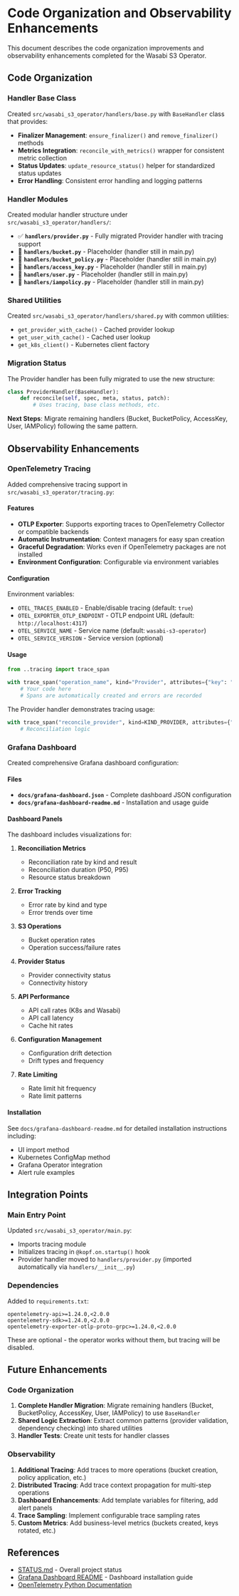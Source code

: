 # Code Organization and Observability Enhancements

This document describes the code organization improvements and observability enhancements completed for the Wasabi S3 Operator.

## Code Organization

### Handler Base Class

Created `src/wasabi_s3_operator/handlers/base.py` with `BaseHandler` class that provides:

- **Finalizer Management**: `ensure_finalizer()` and `remove_finalizer()` methods
- **Metrics Integration**: `reconcile_with_metrics()` wrapper for consistent metric collection
- **Status Updates**: `update_resource_status()` helper for standardized status updates
- **Error Handling**: Consistent error handling and logging patterns

### Handler Modules

Created modular handler structure under `src/wasabi_s3_operator/handlers/`:

- ✅ **`handlers/provider.py`** - Fully migrated Provider handler with tracing support
- 🚧 **`handlers/bucket.py`** - Placeholder (handler still in main.py)
- 🚧 **`handlers/bucket_policy.py`** - Placeholder (handler still in main.py)
- 🚧 **`handlers/access_key.py`** - Placeholder (handler still in main.py)
- 🚧 **`handlers/user.py`** - Placeholder (handler still in main.py)
- 🚧 **`handlers/iampolicy.py`** - Placeholder (handler still in main.py)

### Shared Utilities

Created `src/wasabi_s3_operator/handlers/shared.py` with common utilities:

- `get_provider_with_cache()` - Cached provider lookup
- `get_user_with_cache()` - Cached user lookup
- `get_k8s_client()` - Kubernetes client factory

### Migration Status

The Provider handler has been fully migrated to use the new structure:

```python
class ProviderHandler(BaseHandler):
    def reconcile(self, spec, meta, status, patch):
        # Uses tracing, base class methods, etc.
```

**Next Steps**: Migrate remaining handlers (Bucket, BucketPolicy, AccessKey, User, IAMPolicy) following the same pattern.

## Observability Enhancements

### OpenTelemetry Tracing

Added comprehensive tracing support in `src/wasabi_s3_operator/tracing.py`:

#### Features

- **OTLP Exporter**: Supports exporting traces to OpenTelemetry Collector or compatible backends
- **Automatic Instrumentation**: Context managers for easy span creation
- **Graceful Degradation**: Works even if OpenTelemetry packages are not installed
- **Environment Configuration**: Configurable via environment variables

#### Configuration

Environment variables:

- `OTEL_TRACES_ENABLED` - Enable/disable tracing (default: `true`)
- `OTEL_EXPORTER_OTLP_ENDPOINT` - OTLP endpoint URL (default: `http://localhost:4317`)
- `OTEL_SERVICE_NAME` - Service name (default: `wasabi-s3-operator`)
- `OTEL_SERVICE_VERSION` - Service version (optional)

#### Usage

```python
from ..tracing import trace_span

with trace_span("operation_name", kind="Provider", attributes={"key": "value"}):
    # Your code here
    # Spans are automatically created and errors are recorded
```

The Provider handler demonstrates tracing usage:

```python
with trace_span("reconcile_provider", kind=KIND_PROVIDER, attributes={"provider.name": name}):
    # Reconciliation logic
```

### Grafana Dashboard

Created comprehensive Grafana dashboard configuration:

#### Files

- **`docs/grafana-dashboard.json`** - Complete dashboard JSON configuration
- **`docs/grafana-dashboard-readme.md`** - Installation and usage guide

#### Dashboard Panels

The dashboard includes visualizations for:

1. **Reconciliation Metrics**
   - Reconciliation rate by kind and result
   - Reconciliation duration (P50, P95)
   - Resource status breakdown

2. **Error Tracking**
   - Error rate by kind and type
   - Error trends over time

3. **S3 Operations**
   - Bucket operation rates
   - Operation success/failure rates

4. **Provider Status**
   - Provider connectivity status
   - Connectivity history

5. **API Performance**
   - API call rates (K8s and Wasabi)
   - API call latency
   - Cache hit rates

6. **Configuration Management**
   - Configuration drift detection
   - Drift types and frequency

7. **Rate Limiting**
   - Rate limit hit frequency
   - Rate limit patterns

#### Installation

See `docs/grafana-dashboard-readme.md` for detailed installation instructions including:

- UI import method
- Kubernetes ConfigMap method
- Grafana Operator integration
- Alert rule examples

## Integration Points

### Main Entry Point

Updated `src/wasabi_s3_operator/main.py`:

- Imports tracing module
- Initializes tracing in `@kopf.on.startup()` hook
- Provider handler moved to `handlers/provider.py` (imported automatically via `handlers/__init__.py`)

### Dependencies

Added to `requirements.txt`:

```
opentelemetry-api>=1.24.0,<2.0.0
opentelemetry-sdk>=1.24.0,<2.0.0
opentelemetry-exporter-otlp-proto-grpc>=1.24.0,<2.0.0
```

These are optional - the operator works without them, but tracing will be disabled.

## Future Enhancements

### Code Organization

1. **Complete Handler Migration**: Migrate remaining handlers (Bucket, BucketPolicy, AccessKey, User, IAMPolicy) to use `BaseHandler`
2. **Shared Logic Extraction**: Extract common patterns (provider validation, dependency checking) into shared utilities
3. **Handler Tests**: Create unit tests for handler classes

### Observability

1. **Additional Tracing**: Add traces to more operations (bucket creation, policy application, etc.)
2. **Distributed Tracing**: Add trace context propagation for multi-step operations
3. **Dashboard Enhancements**: Add template variables for filtering, add alert panels
4. **Trace Sampling**: Implement configurable trace sampling rates
5. **Custom Metrics**: Add business-level metrics (buckets created, keys rotated, etc.)

## References

- [STATUS.md](../architecture/STATUS.md) - Overall project status
- [Grafana Dashboard README](./grafana-dashboard-readme.md) - Dashboard installation guide
- [OpenTelemetry Python Documentation](https://opentelemetry.io/docs/instrumentation/python/)

